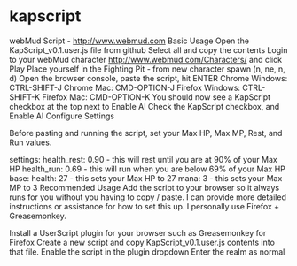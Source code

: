 # kapscript
webMud Script - http://www.webmud.com
Basic Usage
Open the KapScript_v0.1.user.js file from github
Select all and copy the contents
Login to your webMud character http://www.webmud.com/Characters/ and click Play
Place yourself in the Fighting Pit - from new character spawn (n, ne, n, d)
Open the browser console, paste the script, hit ENTER
Chrome Windows: CTRL-SHIFT-J
Chrome Mac: CMD-OPTION-J
Firefox Windows: CTRL-SHIFT-K
Firefox Mac: CMD-OPTION-K
You should now see a KapScript checkbox at the top next to Enable AI
Check the KapScript checkbox, and Enable AI
Configure Settings

Before pasting and running the script, set your Max HP, Max MP, Rest, and Run values.

settings:
health_rest: 0.90 - this will rest until you are at 90% of your Max HP
health_run: 0.69 - this will run when you are below 69% of your Max HP
base: 
health: 27 - this sets your Max HP to 27
mana: 3 - this sets your Max MP to 3
Recommended Usage
Add the script to your browser so it always runs for you without you having to copy / paste. I can provide more detailed instructions or assistance for how to set this up. I personally use Firefox + Greasemonkey.

Install a UserScript plugin for your browser such as Greasemonkey for Firefox
Create a new script and copy KapScript_v0.1.user.js contents into that file.
Enable the script in the plugin dropdown
Enter the realm as normal

